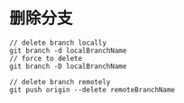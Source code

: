 

# 删除分支

    // delete branch locally
    git branch -d localBranchName
    // force to delete
    git branch -D localBranchName

    // delete branch remotely
    git push origin --delete remoteBranchName



